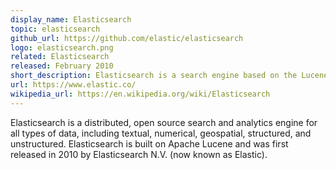 ```yaml
---
display_name: Elasticsearch
topic: elasticsearch
github_url: https://github.com/elastic/elasticsearch
logo: elasticsearch.png
related: Elasticsearch
released: February 2010
short_description: Elasticsearch is a search engine based on the Lucene library.
url: https://www.elastic.co/
wikipedia_url: https://en.wikipedia.org/wiki/Elasticsearch
---
```

Elasticsearch is a distributed, open source search and analytics engine for all types of data, including textual, numerical, geospatial, structured, and unstructured. Elasticsearch is built on Apache Lucene and was first released in 2010 by Elasticsearch N.V. (now known as Elastic).

